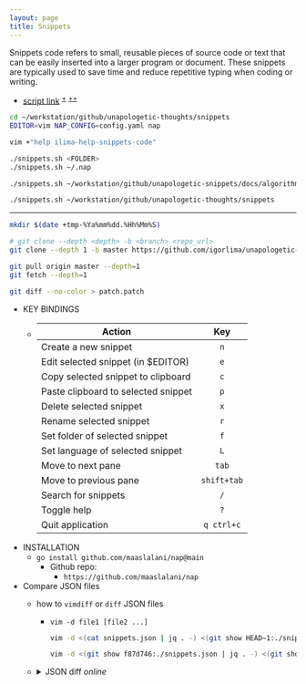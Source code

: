 ```yaml
---
layout: page
title: Snippets
---
```


Snippets code refers to small, reusable pieces of source code or text that can
be easily inserted into a larger program or document. These snippets are
typically used to save time and reduce repetitive typing when coding or
writing.

- [script link](https://gist.githubusercontent.com/igorlima/90f67ef56912aa16306d9c4bd72b46c3/raw/snippets.sh)
  <sup>[+](https://gist.github.com/igorlima/90f67ef56912aa16306d9c4bd72b46c3#file-snippets-sh)</sup>
  <sup>[++](https://github.com/igorlima/unapologetic-thoughts/tree/master/snippets)</sup>


```sh
cd ~/workstation/github/unapologetic-thoughts/snippets
EDITOR=vim NAP_CONFIG=config.yaml nap
```
```sh
vim +"help ilima-help-snippets-code"
```


```sh
./snippets.sh <FOLDER>
./snippets.sh ~/.nap

./snippets.sh ~/workstation/github/unapologetic-snippets/docs/algorithms-data-structures/snippets

./snippets.sh ~/workstation/github/unapologetic-thoughts/snippets
```

-----

```sh
mkdir $(date +tmp-%Ya%mm%dd.%Hh%Mm%S)

# git clone --depth <depth> -b <branch> <repo_url>
git clone --depth 1 -b master https://github.com/igorlima/unapologetic-thoughts.git

git pull origin master --depth=1
git fetch --depth=1

git diff --no-color > patch.patch
```

- KEY BINDINGS
  - | Action                              | Key         |
    | ----------------------------------- | :---------: |
    | Create a new snippet                | `n`         |
    | Edit selected snippet (in $EDITOR)  | `e`         |
    | Copy selected snippet to clipboard  | `c`         |
    | Paste clipboard to selected snippet | `p`         |
    | Delete selected snippet             | `x`         |
    | Rename selected snippet             | `r`         |
    | Set folder of selected snippet      | `f`         |
    | Set language of selected snippet    | `L`         |
    | Move to next pane                   | `tab`       |
    | Move to previous pane               | `shift+tab` |
    | Search for snippets                 | `/`         |
    | Toggle help                         | `?`         |
    | Quit application                    | `q ctrl+c`  |
- INSTALLATION
  - `go install github.com/maaslalani/nap@main`
    - Github repo:
      - `https://github.com/maaslalani/nap`
- Compare JSON files
  - how to `vimdiff` or `diff` JSON files
    - `vim -d file1 [file2 ...]`
      ```sh
      vim -d <(cat snippets.json | jq . -) <(git show HEAD~1:./snippets.json | jq . -)
      ```
      ```sh
      vim -d <(git show f87d746:./snippets.json | jq . -) <(git show c147b39:./snippets.json | jq . -)
      ```
  - <details markdown="block"> <summary> JSON diff <i>online</i> </summary>

    - copy the current JSON
      - `cat snippets.json | pbcopy`
    - copy the previous JSON
      - `git show HEAD~1:./snippets.json | pbcopy`
    - links:
      - [https://semanticdiff.com/online-diff/json/](https://semanticdiff.com/online-diff/json/)
      - [https://jsoncompare.org/](https://jsoncompare.org/)
      - [https://jsondiff.com/](https://jsondiff.com/)
    </details>
